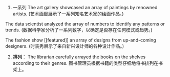 1. 一系列
The art gallery showcased an array of paintings by renowned artists.
(艺术画廊展示了一系列知名艺术家的绘画作品。)

The data scientist analyzed the array of numbers to identify any patterns or trends.
(数据科学家分析了一系列数字，以确定是否存在任何模式或趋势。)

The fashion show [[featured]] an array of designs from up-and-coming designers.
(时装秀展示了来自新兴设计师的各种设计作品。)


2. **排列**：
The librarian carefully arrayed the books on the shelves according to their genres.
图书管理员根据书籍的类型仔细地将书排列在书架上。